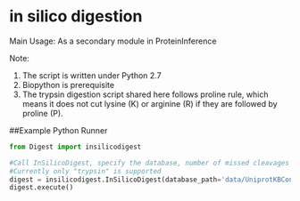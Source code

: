 # in silico digestion

Main Usage: As a secondary module in ProteinInference

Note:

1. The script is written under Python 2.7
2. Biopython is prerequisite
3. The trypsin digestion script shared here follows proline rule, which means it does not cut lysine (K) or arginine (R) if they are followed by proline (P).

##Example Python Runner
```python
from Digest import insilicodigest

#Call InSilicoDigest, specify the database, number of missed cleavages and digest type
#Currently only "trypsin" is supported
digest = insilicodigest.InSilicoDigest(database_path='data/UniprotKBConcat1708_HUMAN.fasta', num_miss_cleavs=2, digest_type='trypsin')
digest.execute()
```
